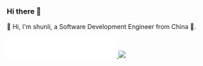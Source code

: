 ### Hi there 👋

👋 Hi, I'm shunli, a Software Development Engineer from China 🚀.

<a href="https://github.com/fengshunli">
  <img  width="49%" src="./header.svg" />
</a>
<a href="https://github.com/fengshunli">
  <img  width="49%" src="https://github-readme-stats.vercel.app/api?username=fengshunli&show_icons=true&theme=dark&bg_color=30,e96443,904e95&title_color=fff&text_color=fff" />
</a>
